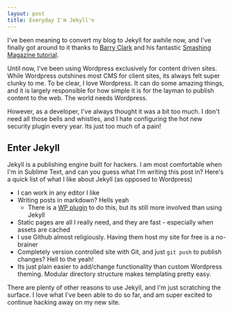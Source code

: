 ```yaml
---
layout: post
title: Everyday I'm Jekyll'n
---
```


I've been meaning to convert my blog to Jekyll for awhile now, and I've finally got around to it thanks to [Barry Clark](https://twitter.com/BazNYC) and his fantastic [Smashing Magazine tutorial](http://www.smashingmagazine.com/2014/08/01/build-blog-jekyll-github-pages/). 

Until now, I've been using Wordpress exclusively for content driven sites. While Wordpress outshines most CMS for client sites, its always felt super clunky to me. To be clear, I love Wordpress. It can do some amazing things, and it is largely responsible for how simple it is for the layman to publish content to the web. The world needs Wordpress.

However, as a developer, I've always thought it was a bit too much. I don't need all those bells and whistles, and I hate configuring the hot new security plugin every year. Its just too much of a pain!

## Enter Jekyll

Jekyll is a publishing engine built for hackers. I am most comfortable when I'm in Sublime Text, and can you guess what I'm writing this post in? Here's a quick list of what I like about Jekyll (as opposed to Wordpress)

* I can work in any editor I like
* Writing posts in markdown? Hells yeah
	* There is a [WP plugin](https://github.com/makotokw/wp-gfm) to do this, but its still more involved than using Jekyll
* Static pages are all I really need, and they are fast - especially when assets are cached
* I use Github almost religiously. Having them host my site for free is a no-brainer
* Completely version controlled site with Git, and just `git push` to publish changes? Hell to the yeah!
* Its just plain easier to add/change functionality than custom Wordpress theming. Modular directory structure makes templating pretty easy.

There are plenty of other reasons to use Jekyll, and I'm just scratching the surface. I love what I've been able to do so far, and am super excited to continue hacking away on my new site.

